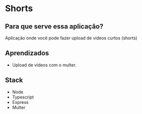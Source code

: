 # Shorts

## Para que serve essa aplicação?
Aplicação onde você pode fazer upload de vídeos curtos (shorts)

## Aprendizados
- Upload de vídeos com o multer.

## Stack
- Node
- Typescript
- Express
- Multer